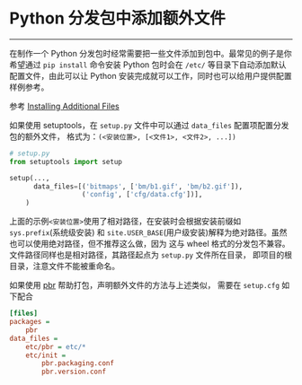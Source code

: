 # Python 分发包中添加额外文件

---

在制作一个 Python 分发包时经常需要把一些文件添加到包中。最常见的例子是你希望通过 `pip install`
命令安装 Python 包时会在 `/etc/` 等目录下自动添加默认配置文件，由此可以让 Python
安装完成就可以工作，同时也可以给用户提供配置样例参考。

参考 [Installing Additional Files](https://docs.python.org/3/distutils/setupscript.html#installing-additional-files)

如果使用 setuptools，在 `setup.py` 文件中可以通过 `data_files` 配置项配置分发包的额外文件，
格式为：`(<安装位置>, [<文件1>, <文件2>, ...])`

```python
# setup.py
from setuptools import setup

setup(...,
      data_files=[('bitmaps', ['bm/b1.gif', 'bm/b2.gif']),
                  ('config', ['cfg/data.cfg'])],
    )
```

上面的示例`<安装位置>`使用了相对路径，在安装时会根据安装前缀如 `sys.prefix`(系统级安装) 和
`site.USER_BASE`(用户级安装)解释为绝对路径。虽然也可以使用绝对路径，但不推荐这么做，因为
这与 wheel 格式的分发包不兼容。文件路径同样也是相对路径，其路径起点为 `setup.py` 文件所在目录，
即项目的根目录，注意文件不能被重命名。

如果使用 [pbr](https://docs.openstack.org/pbr/latest/) 帮助打包，声明额外文件的方法与上述类似，
需要在 `setup.cfg` 如下配合

```cfg
[files]
packages =
    pbr
data_files =
    etc/pbr = etc/*
    etc/init =
        pbr.packaging.conf
        pbr.version.conf
```